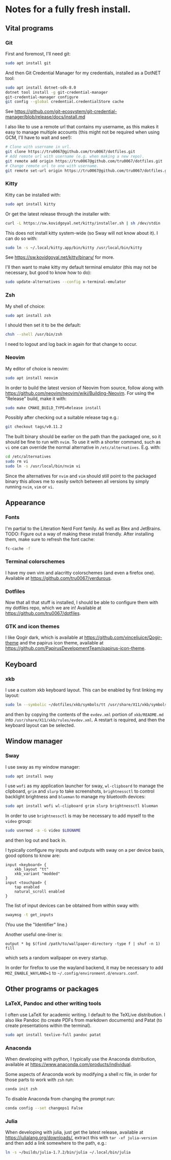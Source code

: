 # Notes for a fully fresh install.

## Vital programs

### Git
First and foremost, I'll need git:
```sh
sudo apt install git
```

And then Git Credential Manager for my credentials, installed as a DotNET tool:
```sh
sudo apt install dotnet-sdk-8.0
dotnet tool install -g git-credential-manager
git-credential-manager configure
git config --global credential.credentialStore cache
```
See <https://github.com/git-ecosystem/git-credential-manager/blob/release/docs/install.md>

I also like to use a remote url that contains my username, as this makes it easy
to manage multiple accounts (this might not be required when using GCM, I'll
have to wait and see!):
```sh
# Clone with username in url.
git clone https://tru0067@github.com/tru0067/dotfiles.git
# Add remote url with username (e.g. when making a new repo).
git remote add origin https://tru0067@github.com/tru0067/dotfiles.git
# Change remote url to one with username.
git remote set-url origin https://tru0067@github.com/tru0067/dotfiles.git
```

### Kitty
Kitty can be installed with:
```sh
sudo apt install kitty
```
Or get the latest release through the installer with:
```sh
curl -L https://sw.kovidgoyal.net/kitty/installer.sh | sh /dev/stdin
```
This does not install kitty system-wide (so Sway will not know about it). I can
do so with:
```sh
sudo ln -s ~/.local/kitty.app/bin/kitty /usr/local/bin/kitty
```
See <https://sw.kovidgoyal.net/kitty/binary/> for more.

I'll then want to make kitty my default terminal emulator (this may not be
necessary, but good to know how to do):
```sh
sudo update-alternatives --config x-terminal-emulator
```

### Zsh
My shell of choice:
```sh
sudo apt install zsh
```
I should then set it to be the default:
```sh
chsh --shell /usr/bin/zsh
```
I need to logout and log back in again for that change to occur.

### Neovim
My editor of choice is neovim:
```sh
sudo apt install neovim
```

In order to build the latest version of Neovim from source, follow along with
<https://github.com/neovim/neovim/wiki/Building-Neovim>. For using the "Release"
build, make it with:
```sh
sudo make CMAKE_BUILD_TYPE=Release install
```
Possibly after checking out a suitable release tag e.g.:
```sh
git checkout tags/v0.11.2
```
The built binary should be earlier on the path than the packaged one, so it
should be fine to run with `nvim`. To use it with a shorter command, such as
`vi` one can override the normal alternative in `/etc/alternatives`. E.g. with:
```sh
cd /etc/alternatives
sudo rm vi
sudo ln -s /usr/local/bin/nvim vi
```
Since the alternatives for `nvim` and `vim` should still point to the packaged
binary this allows me to easily switch between all versions by simply running
`nvim`, `vim` or `vi`.

## Appearance

### Fonts
I'm partial to the Literation Nerd Font family. As well as Blex and JetBrains.
TODO: Figure out a way of making these install friendly.
After installing them, make sure to refresh the font cache:
```sh
fc-cache -f
```

### Terminal colorschemes
I have my own vim and alacritty colorschemes (and even a firefox one). Available
at <https://github.com/tru0067/verdurous>.

### Dotfiles
Now that all that stuff is installed, I should be able to configure them with my
dotfiles repo, which we are in! Available at
<https://github.com/tru0067/dotfiles>.

### GTK and icon themes
I like Qogir dark, which is available at
<https://github.com/vinceliuice/Qogir-theme> and the papirus icon theme,
available at <https://github.com/PapirusDevelopmentTeam/papirus-icon-theme>.

## Keyboard

### xkb
I use a custom xkb keyboard layout. This can be enabled by first linking my
layout:
```sh
sudo ln --symbolic ~/dotfiles/xkb/symbols/tt /usr/share/X11/xkb/symbols
```
and then by copying the contents of the `evdev.xml` portion of `xkb/README.md`
into `/usr/share/X11/xkb/rules/evdev.xml`. A restart is required, and then the
keyboard layout can be selected.

## Window manager

### Sway
I use sway as my window manager:
```sh
sudo apt install sway
```

I use `wofi` as my application launcher for sway, `wl-clipboard` to manage the
clipboard, `grim` and `slurp` to take screenshots, `brightnessctl` to control
backlight brightness and `blueman` to manage my bluetooth devices:
```sh
sudo apt install wofi wl-clipboard grim slurp brightnessctl blueman
```
In order to use `brightnessctl` is may be necessary to add myself to the `video`
group:
```sh
sudo usermod -a -G video $LOGNAME
```
and then log out and back in.

I typically configure my inputs and outputs with sway on a per device basis,
good options to know are:
```
input <keyboard> {
    xkb_layout "tt"
    xkb_variant "modded"
}
input <touchpad> {
    tap enabled
    natural_scroll enabled
}
```
The list of input devices can be obtained from within sway with:
```sh
swaymsg -t get_inputs
```
(You use the "Identifier" line.)

Another useful one-liner is:
```
output * bg $(find /path/to/wallpaper-directory -type f | shuf -n 1) fill
```
which sets a random wallpaper on every startup.

In order for firefox to use the wayland backend, it may be necessary to add
`MOZ_ENABLE_WAYLAND=1` to `~/.config/environment.d/envars.conf`.

## Other programs or packages

### LaTeX, Pandoc and other writing tools
I often use LaTeX for academic writing. I default to the TeXLive distribution.
I also like Pandoc (to create PDFs from markdown documents) and Patat (to create
presentations within the terminal).
```sh
sudo apt install texlive-full pandoc patat
```

### Anaconda
When developing with python, I typically use the Anaconda distribution,
available at <https://www.anaconda.com/products/individual>.

Some aspects of Anaconda work by modifying a shell rc file, in order for those
parts to work with `zsh` run:
```sh
conda init zsh
```
To disable Anaconda from changing the prompt run:
```sh
conda config --set changeps1 False
```

### Julia
When developing with julia, just get the latest release, available at
<https://julialang.org/downloads/>, extract this with `tar -xf julia-version`
and then add a link somewhere to the path, e.g.:
```sh
ln -s ~/builds/julia-1.7.2/bin/julia ~/.local/bin/julia
```
